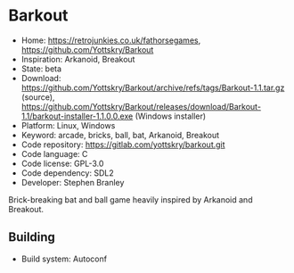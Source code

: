 # Barkout

- Home: https://retrojunkies.co.uk/fathorsegames, https://github.com/Yottskry/Barkout
- Inspiration: Arkanoid, Breakout
- State: beta
- Download: https://github.com/Yottskry/Barkout/archive/refs/tags/Barkout-1.1.tar.gz (source), https://github.com/Yottskry/Barkout/releases/download/Barkout-1.1/barkout-installer-1.1.0.0.exe (Windows installer)
- Platform: Linux, Windows
- Keyword: arcade, bricks, ball, bat, Arkanoid, Breakout
- Code repository: https://gitlab.com/yottskry/barkout.git
- Code language: C
- Code license: GPL-3.0
- Code dependency: SDL2
- Developer: Stephen Branley

Brick-breaking bat and ball game heavily inspired by Arkanoid and Breakout.

## Building

- Build system: Autoconf

